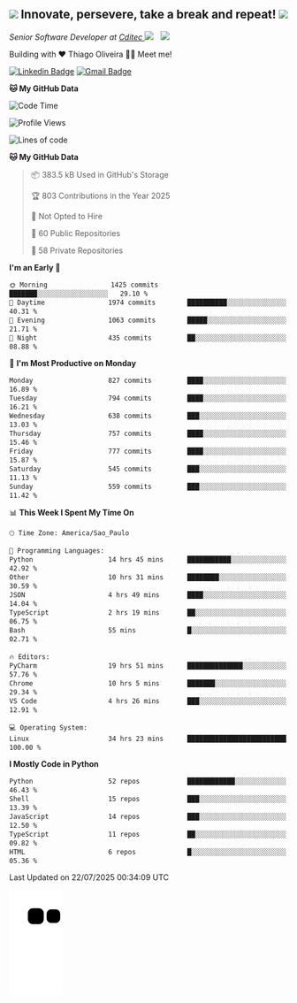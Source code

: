 <h2><img src="https://emojis.slackmojis.com/emojis/images/1531849430/4246/blob-sunglasses.gif?1531849430" width="30"/> Innovate, persevere, take a break and repeat! <img src="https://media.giphy.com/media/12oufCB0MyZ1Go/giphy.gif" width="50"></h2>
<img align='right' src="https://media.giphy.com/media/M9gbBd9nbDrOTu1Mqx/giphy.gif" width="230">
<p><em>Senior Software Developer at <a href="https://www.cditec.com.br/">Cditec
</a><img src="https://media.giphy.com/media/WUlplcMpOCEmTGBtBW/giphy.gif" width="30"> 
</em></p>



Building with ❤️ Thiago Oliveira 👋🏽 Meet me!

[![Linkedin Badge](https://img.shields.io/badge/-Thiago-blue?style=flat-square&logo=Linkedin&logoColor=white&link=https://www.linkedin.com/in/tgmarinho/)](https://www.linkedin.com/in/thiagoceconelo/) 
[![Gmail Badge](https://img.shields.io/badge/-thiceconelo@gmail.com-c14438?style=flat-square&logo=Gmail&logoColor=white&link=mailto:thiceconelo@gmail.com)](mailto:thiceconelo@gmail.com)

</em></p>

<!-- <span style="height ">
![Anurag's GitHub stats](https://github-readme-stats.vercel.app/api?username=arthurspk&show_icons=true&theme=tokyonight)
</span> -->

**🐱 My GitHub Data** 
<!--START_SECTION:waka-->
![Code Time](http://img.shields.io/badge/Code%20Time-3%2C424%20hrs%2051%20mins-blue)

![Profile Views](http://img.shields.io/badge/Profile%20Views-0-blue)

![Lines of code](https://img.shields.io/badge/From%20Hello%20World%20I%27ve%20Written-9.0%20million%20lines%20of%20code-blue)

**🐱 My GitHub Data** 

> 📦 383.5 kB Used in GitHub's Storage 
 > 
> 🏆 803 Contributions in the Year 2025
 > 
> 🚫 Not Opted to Hire
 > 
> 📜 60 Public Repositories 
 > 
> 🔑 58 Private Repositories 
 > 
**I'm an Early 🐤** 

```text
🌞 Morning                1425 commits        ███████░░░░░░░░░░░░░░░░░░   29.10 % 
🌆 Daytime                1974 commits        ██████████░░░░░░░░░░░░░░░   40.31 % 
🌃 Evening                1063 commits        █████░░░░░░░░░░░░░░░░░░░░   21.71 % 
🌙 Night                  435 commits         ██░░░░░░░░░░░░░░░░░░░░░░░   08.88 % 
```
📅 **I'm Most Productive on Monday** 

```text
Monday                   827 commits         ████░░░░░░░░░░░░░░░░░░░░░   16.89 % 
Tuesday                  794 commits         ████░░░░░░░░░░░░░░░░░░░░░   16.21 % 
Wednesday                638 commits         ███░░░░░░░░░░░░░░░░░░░░░░   13.03 % 
Thursday                 757 commits         ████░░░░░░░░░░░░░░░░░░░░░   15.46 % 
Friday                   777 commits         ████░░░░░░░░░░░░░░░░░░░░░   15.87 % 
Saturday                 545 commits         ███░░░░░░░░░░░░░░░░░░░░░░   11.13 % 
Sunday                   559 commits         ███░░░░░░░░░░░░░░░░░░░░░░   11.42 % 
```


📊 **This Week I Spent My Time On** 

```text
🕑︎ Time Zone: America/Sao_Paulo

💬 Programming Languages: 
Python                   14 hrs 45 mins      ███████████░░░░░░░░░░░░░░   42.92 % 
Other                    10 hrs 31 mins      ████████░░░░░░░░░░░░░░░░░   30.59 % 
JSON                     4 hrs 49 mins       ████░░░░░░░░░░░░░░░░░░░░░   14.04 % 
TypeScript               2 hrs 19 mins       ██░░░░░░░░░░░░░░░░░░░░░░░   06.75 % 
Bash                     55 mins             █░░░░░░░░░░░░░░░░░░░░░░░░   02.71 % 

🔥 Editors: 
PyCharm                  19 hrs 51 mins      ██████████████░░░░░░░░░░░   57.76 % 
Chrome                   10 hrs 5 mins       ███████░░░░░░░░░░░░░░░░░░   29.34 % 
VS Code                  4 hrs 26 mins       ███░░░░░░░░░░░░░░░░░░░░░░   12.91 % 

💻 Operating System: 
Linux                    34 hrs 23 mins      █████████████████████████   100.00 % 
```

**I Mostly Code in Python** 

```text
Python                   52 repos            ████████████░░░░░░░░░░░░░   46.43 % 
Shell                    15 repos            ███░░░░░░░░░░░░░░░░░░░░░░   13.39 % 
JavaScript               14 repos            ███░░░░░░░░░░░░░░░░░░░░░░   12.50 % 
TypeScript               11 repos            ██░░░░░░░░░░░░░░░░░░░░░░░   09.82 % 
HTML                     6 repos             █░░░░░░░░░░░░░░░░░░░░░░░░   05.36 % 
```




 Last Updated on 22/07/2025 00:34:09 UTC
<!--END_SECTION:waka-->

![Snake animation](https://github.com/rafaballerini/rafaballerini/blob/output/github-contribution-grid-snake.svg)


<!---
ceconelo/ceconelo is a ✨ special ✨ repository because its `README.md` (this file) appears on your GitHub profile.
You can click the Preview link to take a look at your changes.
--->

